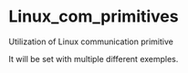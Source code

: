 # Linux_com_primitives

Utilization of Linux communication primitive

It will be set with multiple different exemples.
